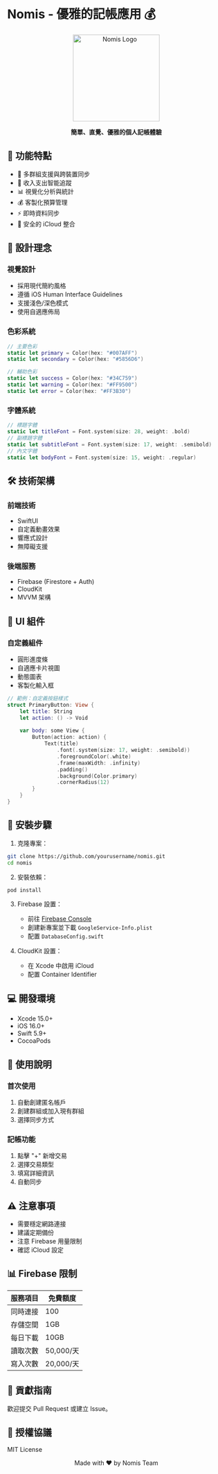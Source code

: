 # Nomis - 優雅的記帳應用 💰

<div align="center">
  <img src="assets/logo.png" alt="Nomis Logo" width="200"/>
  <br>
  <p>
    <strong>簡單、直覺、優雅的個人記帳體驗</strong>
  </p>
</div>

## 🌟 功能特點

- 📱 多群組支援與跨裝置同步
- 💸 收入支出智能追蹤
- 📊 視覺化分析與統計
- 💰 客製化預算管理
- ⚡️ 即時資料同步
- 🔐 安全的 iCloud 整合

## 🎨 設計理念

### 視覺設計
- 採用現代簡約風格
- 遵循 iOS Human Interface Guidelines
- 支援淺色/深色模式
- 使用自適應佈局

### 色彩系統
```swift
// 主要色彩
static let primary = Color(hex: "#007AFF")
static let secondary = Color(hex: "#5856D6")

// 輔助色彩
static let success = Color(hex: "#34C759")
static let warning = Color(hex: "#FF9500")
static let error = Color(hex: "#FF3B30")
```

### 字體系統
```swift
// 標題字體
static let titleFont = Font.system(size: 28, weight: .bold)
// 副標題字體
static let subtitleFont = Font.system(size: 17, weight: .semibold)
// 內文字體
static let bodyFont = Font.system(size: 15, weight: .regular)
```

## 🛠 技術架構

### 前端技術
- SwiftUI
- 自定義動畫效果
- 響應式設計
- 無障礙支援

### 後端服務
- Firebase (Firestore + Auth)
- CloudKit
- MVVM 架構

## 📱 UI 組件

### 自定義組件
- 圓形進度條
- 自適應卡片視圖
- 動態圖表
- 客製化輸入框

```swift
// 範例：自定義按鈕樣式
struct PrimaryButton: View {
    let title: String
    let action: () -> Void
    
    var body: some View {
        Button(action: action) {
            Text(title)
                .font(.system(size: 17, weight: .semibold))
                .foregroundColor(.white)
                .frame(maxWidth: .infinity)
                .padding()
                .background(Color.primary)
                .cornerRadius(12)
        }
    }
}
```

## 🚀 安裝步驟

1. 克隆專案：
```bash
git clone https://github.com/yourusername/nomis.git
cd nomis
```

2. 安裝依賴：
```bash
pod install
```

3. Firebase 設置：
   - 前往 [Firebase Console](https://console.firebase.google.com/)
   - 創建新專案並下載 `GoogleService-Info.plist`
   - 配置 `DatabaseConfig.swift`

4. CloudKit 設置：
   - 在 Xcode 中啟用 iCloud
   - 配置 Container Identifier

## 💻 開發環境

- Xcode 15.0+
- iOS 16.0+
- Swift 5.9+
- CocoaPods

## 📖 使用說明

### 首次使用
1. 自動創建匿名帳戶
2. 創建群組或加入現有群組
3. 選擇同步方式

### 記帳功能
1. 點擊 "+" 新增交易
2. 選擇交易類型
3. 填寫詳細資訊
4. 自動同步

## ⚠️ 注意事項

- 需要穩定網路連接
- 建議定期備份
- 注意 Firebase 用量限制
- 確認 iCloud 設定

## 📊 Firebase 限制

| 服務項目 | 免費額度 |
|---------|---------|
| 同時連接 | 100     |
| 存儲空間 | 1GB     |
| 每日下載 | 10GB    |
| 讀取次數 | 50,000/天|
| 寫入次數 | 20,000/天|

## 🤝 貢獻指南

歡迎提交 Pull Request 或建立 Issue。

## 📄 授權協議

MIT License

<div align="center">
  <p>Made with ❤️ by Nomis Team</p>
</div>